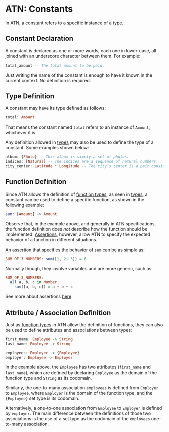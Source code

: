 # ATN: Constants

In ATN, a constant refers to a specific instance of a type.

## Constant Declaration

A constant is declared as one or more words, each one in lower-case, all joined with an underscore character between them. For example:


```haskell
total_amount -- The total amount to be paid.
```

Just writing the name of the constant is enough to have it known in the current context. No definition is required.

## Type Definition

A constant may have its type defined as follows:

```haskell
total: Amount
```

That means the constant named `total` refers to an instance of `Amount`, whichever it is.

Any definition allowed in [types](../Types) may also be used to define the type of a constant. Some examples shown below:

```haskell
album: {Photo} -- This album is simply a set of photos.
indices: [Natural] -- The indices are a sequence of natural numbers.
city_center: Latitude * Longitude -- The city's center is a pair consisting of a latitude and a longitude.
```

## Function Definition

Since ATN allows the definition of [function types](https://en.wikipedia.org/wiki/Function_type), as seen in [types](../Types), a constant can be used to define a specific function, as shown in the following example:

```haskell
sum: [Amount] -> Amount
```

Observe that, in the example above, and generally in ATN specifications, the function definition does _not_ describe how the function should be implemented. [Assertions](../Assertions), however, allow ATN to specify the expected behavior of a function in different situations. 

An assertion that specifies the behavior of `sum` can be as simple as:

```haskell
SUM_OF_3_NUMBERS: sum([1, 2, 3]) = 6
```

Normally though, they involve variables and are more generic, such as:

```haskell
SUM_OF_3_NUMBERS: 
  all a, b, c in Number:
    sum([a, b, c]) = a + b + c
```

See more about assertions [here](../Assertions).

## Attribute / Association Definition

Just as [function types](https://en.wikipedia.org/wiki/Function_type) in ATN allow the definition of functions, they can also be used to define attributes and associations between types:

```haskell
first_name: Employee -> String
last_name: Employee -> String

employees: Employer -> {Employee}
employer: Employee -> Employer
```

In the example above, the `Employee` has two attributes (`first_name` and `last_name`), which are defined by declaring `Employee` as the domain of the function type and `String` as its codomain.

Similarly, the one-to-many association `employees` is defined from `Employer` to `Employee`, where `Employer` is the domain of the function type, and the `{Employee}` set type is its codomain. 

Alternatively, a one-to-one association from `Employee` to `Employer` is defined by `employer`. The main difference between the definitions of those two associations is the use of a set type as the codomain of the `employees` one-to-many association.
